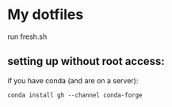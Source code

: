 # My dotfiles
run fresh.sh

## setting up without root access:
if you have conda (and are on a server):
```
conda install gh --channel conda-forge
```